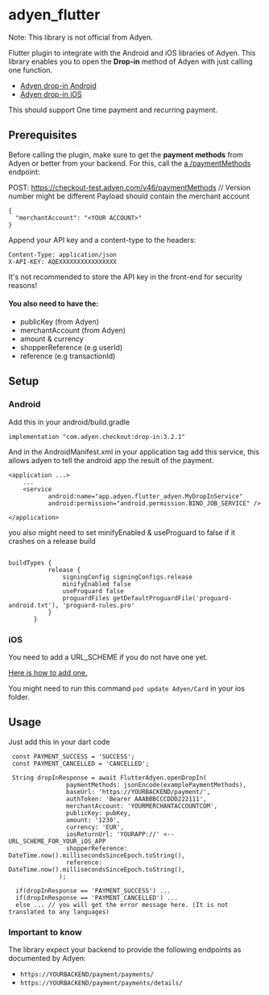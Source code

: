 # adyen_flutter

Note: This library is not official from Adyen.

Flutter plugin to integrate with the Android and iOS libraries of Adyen.
This library enables you to open the **Drop-in** method of Adyen with just calling one function.

* [Adyen drop-in Android](https://docs.adyen.com/checkout/android/drop-in)
* [Adyen drop-in iOS](https://docs.adyen.com/checkout/ios/drop-in)

This should support One time payment and recurring payment. 

## Prerequisites

Before calling the plugin, make sure to get the **payment methods** from Adyen or better from your backend. For this, call the [a /paymentMethods](https://docs.adyen.com/api-explorer/#/PaymentSetupAndVerificationService/v46/paymentMethods) endpoint:


POST: https://checkout-test.adyen.com/v46/paymentMethods // Version number might be different
Payload should contain the merchant account
```
{
  "merchantAccount": "<YOUR ACCOUNT>"
}
```

Append your API key and a content-type to the headers:
```
Content-Type: application/json
X-API-KEY: AQEXXXXXXXXXXXXXXXX
```

It's not recommended to store the API key in the front-end for security reasons!

#### You also need to have the:
* publicKey (from Adyen)
* merchantAccount (from Adyen)
* amount & currency 
* shopperReference (e.g userId)
* reference (e.g transactionId)

## Setup

### Android
Add this in your android/build.gradle

```
implementation "com.adyen.checkout:drop-in:3.2.1"
```

And in the AndroidManifest.xml in your application tag add this service, this allows adyen to tell the android app the result of the payment.

```
<application ...>
    ...
    <service
           android:name="app.adyen.flutter_adyen.MyDropInService"
           android:permission="android.permission.BIND_JOB_SERVICE" />

</application>
``` 

you also might need to set minifyEnabled & useProguard to false if it crashes on a release build

```  

buildTypes {
           release {
               signingConfig signingConfigs.release               
               minifyEnabled false
               useProguard false
               proguardFiles getDefaultProguardFile('proguard-android.txt'), 'proguard-rules.pro'
           }
       }
```

### iOS
You need to add a URL_SCHEME if you do not have one yet.

[Here is how to add one.](https://developer.apple.com/documentation/uikit/inter-process_communication/allowing_apps_and_websites_to_link_to_your_content/defining_a_custom_url_scheme_for_your_app)

You might need to run this command `pod update Adyen/Card` in your ios folder.


## Usage
Just add this in your dart code

```
 const PAYMENT_SUCCESS = 'SUCCESS';
 const PAYMENT_CANCELLED = 'CANCELLED';
 
 String dropInResponse = await FlutterAdyen.openDropIn(
                paymentMethods: jsonEncode(examplePaymentMethods),
                baseUrl: 'https://YOURBACKEND/payment/',
                authToken: 'Bearer AAABBBCCCDDD222111',
                merchantAccount: 'YOURMERCHANTACCOUNTCOM',
                publicKey: pubKey,
                amount: '1230',
                currency: 'EUR',
                iosReturnUrl: 'YOURAPP://' <-- URL_SCHEME_FOR_YOUR_iOS_APP
                shopperReference: DateTime.now().millisecondsSinceEpoch.toString(),
                reference: DateTime.now().millisecondsSinceEpoch.toString(),
              );
              
  if(dropInResponse == 'PAYMENT_SUCCESS') ... 
  if(dropInResponse == 'PAYMENT_CANCELLED') ...
  else ... // you will get the error message here. (It is not translated to any languages)
```

### Important to know
The library expect your backend to provide the following endpoints as documented by Adyen:

 * `https://YOURBACKEND/payment/payments/`
 * `https://YOURBACKEND/payment/payments/details/`
